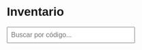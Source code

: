<!DOCTYPE html>
<html lang="es">
<head>
  <meta charset="UTF-8">
  <title>Inventario</title>
  <style>
    body {
      font-family: Arial, sans-serif;
      margin: 30px;
    }
    input {
      padding: 8px;
      font-size: 16px;
      width: 300px;
    }
    table {
      margin-top: 20px;
      border-collapse: collapse;
      width: 100%;
    }
    th, td {
      padding: 8px;
      border: 1px solid #ccc;
      text-align: left;
    }
    th {
      background-color: #f2f2f2;
    }
  </style>
</head>
<body>
  <h1>Inventario</h1>
  <input type="text" id="busqueda" placeholder="Buscar por código..." />

  <table id="resultados" style="display:none;">
    <thead>
      <tr>
        <th>Código</th>
        <th>Descripción</th>
        <th>Cantidad</th>
        <th>Ubicación</th>
      </tr>
    </thead>
    <tbody></tbody>
  </table>

  <script>
    const inventario = [
      { codigo: "1001005NA", descripcion: "chacis de carro", cantidad: 1, ubicacion: "Caja 1" },
      { codigo: "2002005NA", descripcion: "pieza plana en forma rectangular con 8 puntos de anclaje", cantidad: 2, ubicacion: "Caja 1" },
      { codigo: "2003005NA", descripcion: "pieza plana rectangular chica de 2 puntos de anclaje", cantidad: 11, ubicacion: "Caja 1" },
      { codigo: "2004005NA", descripcion: "pieza plana en forma de L de 3 puntos de anclaje", cantidad: 6, ubicacion: "Caja 1" },
      { codigo: "2005005NA", descripcion: "pieza plana cuadrada de 4 puntos de anclaje", cantidad: 5, ubicacion: "Caja 1" },
      { codigo: "2006005NA", descripcion: "pieza plana rectangular alargada de 4 puntos de anclaje", cantidad: 3, ubicacion: "Caja 1" },
      { codigo: "2007005NA", descripcion: "pieza plana de 1 punto de anclaje", cantidad: 8, ubicacion: "Caja 1" },
      { codigo: "2008005NA", descripcion: "pieza plana rectangular de 6 puntos de anclaje", cantidad: 4, ubicacion: "Caja 1" },
      { codigo: "2009005NA", descripcion: "pieza plana alargada de 6 puntos de anclaje", cantidad: 1, ubicacion: "Caja 1" },
      { codigo: "2010005NA", descripcion: "pieza plana de 1 punto de anclaje transparente", cantidad: 2, ubicacion: "Caja 1" },
      { codigo: "3011005NA", descripcion: "pieza plana lisa de color rojo de 1 puerto de anclaje", cantidad: 2, ubicacion: "Caja 2" },
      { codigo: "3012005NA", descripcion: "pieza plana liza en forma de pico", cantidad: 2, ubicacion: "Caja 2" },
      { codigo: "3013005NA", descripcion: "pieza plana liza en forma de pico", cantidad: 2, ubicacion: "Caja 2" },
      { codigo: "3014005NA", descripcion: "pieza liza en forma de rampa con 1 puerto de anclaje color rojo", cantidad: 2, ubicacion: "Caja 2" },
      { codigo: "3015005NA", descripcion: "pieza liza en forma de rampa con 2 puertos de anclaje color negro", cantidad: 3, ubicacion: "Caja 2" },
      { codigo: "3016005NA", descripcion: "pieza liza con una curba asia adelante con 4 puertos de anclaje en escalon", cantidad: 4, ubicacion: "Caja 2" },
      { codigo: "3017005NA", descripcion: "pieza liza en forma de rampa con un puerto de anclaje color negro", cantidad: 6, ubicacion: "Caja 2" },
      { codigo: "3018005NA", descripcion: "pieza liza cuadrada color negro con 4 puertos de anclaje", cantidad: 1, ubicacion: "Caja 2" },
      { codigo: "3019005NA", descripcion: "pieza liza con una curva asia adelante color negro con un logo inpreso de cuatro puertos de anclaje", cantidad: 2, ubicacion: "Caja 2" },
      { codigo: "3020005NA", descripcion: "pieza liza en forma de arco con un estampado", cantidad: 2, ubicacion: "Caja 2" },
      { codigo: "3021005NA", descripcion: "pieza liza alargada con una curba asia adelate de una sola fila de puertos de anclaje", cantidad: 2, ubicacion: "Caja 2" },
      { codigo: "3022005NA", descripcion: "pieza liza con una curva asia adelante color negro con un dos lineas rojas inpreso de cuatro puertos de anclaje", cantidad: 1, ubicacion: "Caja 2" },
      { codigo: "3023005NA", descripcion: "pieza liza alargada chica con una curva asia adelante con dos puertos de anclaje", cantidad: 2, ubicacion: "Caja 2" },
      { codigo: "3024005RH", descripcion: "pieza plana liza en forma de pico color negro", cantidad: 1, ubicacion: "Caja 2" },
      { codigo: "3025005LH", descripcion: "pieza plana liza en forma de pico color negro", cantidad: 1, ubicacion: "Caja 2" },
      { codigo: "3026005NA", descripcion: "pieza liza con un logo estampado", cantidad: 1, ubicacion: "Caja 2" },
      { codigo: "3027005NA", descripcion: "pieza liza con una curba asia adelante con dos lineas rojas que llegan a la mitad de la pieza", cantidad: 1, ubicacion: "Caja 2" },
      { codigo: "3028005NA", descripcion: "pieza liza en forma de rampa transparente con 1 puerto de anclaje", cantidad: 2, ubicacion: "Caja 2" },
      { codigo: "3029005NA", descripcion: "pieza liza en forma de rampa con 2 puertos de anclaje de color gris", cantidad: 1, ubicacion: "Caja 2" },
      { codigo: "3030005NA", descripcion: "pieza liza de color negre de 6 puertos de anclaje", cantidad: 1, ubicacion: "Caja 2" },
      { codigo: "3031005NA", descripcion: "pieza liza en forma de L con la esquina cortada", cantidad: 2, ubicacion: "Caja 2" },
      { codigo: "3032005NA", descripcion: "pieza liza alargada de color negro con una curba asia adelate de una sola fila de puertos de anclaje", cantidad: 2, ubicacion: "Caja 2" },
      { codigo: "4033005NA", descripcion: "pieza en forma de L vertical con 2 puertos de anclaje y 4 puntos de anclaje", cantidad: 4, ubicacion: "Caja 3" },
      { codigo: "4034005NA", descripcion: "pieza cuadrada con un escalon y un pequeño eje en un extremo", cantidad: 4, ubicacion: "Caja 3" },
      { codigo: "4035005NA", descripcion: "pieza de un solo puerto de anclaje con dos paredes en forma de L", cantidad: 2, ubicacion: "Caja 3" },
      { codigo: "4036005NA", descripcion: "pieza en forma de volante de auto", cantidad: 1, ubicacion: "Caja 3" },
      { codigo: "4037005NA", descripcion: "piesa con 4 puntos de anclaje con un escalon con un arco en un extremo", cantidad: 4, ubicacion: "Caja 3" },
      { codigo: "4038005NA", descripcion: "pieza cubica con un saliente en su parte inferior un punto de anclaje arriba y uno en un extremo", cantidad: 4, ubicacion: "Caja 3" },
      { codigo: "4039005NA", descripcion: "pieza de 2 puntos de anclaje con 2 ganchos en un extremo", cantidad: 1, ubicacion: "Caja 3" },
      { codigo: "4040005NA", descripcion: "pieza en forma de L vertical con 2 puertos de anclaje y 4 puntos de anclaje( invertida )", cantidad: 3, ubicacion: "Caja 3" },
      { codigo: "4041005NA", descripcion: "pieza cubica con 1 punto de anclaje arriba y uno en un extremo los puntos son huecos", cantidad: 4, ubicacion: "Caja 3" },
      { codigo: "4042005NA", descripcion: "piesa en forma de rampa en el sentro es escalonada de color rojo", cantidad: 2, ubicacion: "Caja 3" },
      { codigo: "4043005NA", descripcion: "pieza con un punto de anclaje y un eje orizontal con dos puntos de anclajes huecos", cantidad: 2, ubicacion: "Caja 3" },
      { codigo: "4044005NA", descripcion: "pieza con 2 puertos de anclaje con un perfil en un extremo", cantidad: 2, ubicacion: "Caja 3" },
      { codigo: "4045005NA", descripcion: "pieza cubica con un punto de anclaje", cantidad: 2, ubicacion: "Caja 3" },
      { codigo: "4046005NA", descripcion: "pieza de 2 puntos de anclaje huecos y un puerto de anclaje de forma horizontal", cantidad: 2, ubicacion: "Caja 3" },
      { codigo: "4047005NA", descripcion: "pieza de 2 puntos de anclaje y un anclaje vertical", cantidad: 1, ubicacion: "Caja 3" },
      { codigo: "4048005NA", descripcion: "pieza en forma de rampa alargada con dos puntos de anclaje huecos en el lugar de los puertos", cantidad: 2, ubicacion: "Caja 3" },
      { codigo: "4049005NA", descripcion: "pieza liza con un puerto de anclaje con la esquina redondeada", cantidad: 2, ubicacion: "Caja 3" },
      { codigo: "4050005NA", descripcion: "piesa en forma de rampa en el sentro es escalonada de color negro", cantidad: 2, ubicacion: "Caja 3" },
      { codigo: "4051005NA", descripcion: "pieza en forma de L en vertical con dos abrasaderas a los costados", cantidad: 1, ubicacion: "Caja 3" },
      { codigo: "4052005RH", descripcion: "pieza cuadrada con una esquina cortada de color rojo transparente con tres puertos de anclaje", cantidad: 1, ubicacion: "Caja 3" },
      { codigo: "4053005LH", descripcion: "pieza cuadrada con una esquina cortada de color rojo transparente con tres puertos de anclaje", cantidad: 1, ubicacion: "Caja 3" },
      { codigo: "4054005NA", descripcion: "pieza en forma de aleron pequeño", cantidad: 3, ubicacion: "Caja 3" },
      { codigo: "4055005NA", descripcion: "pieza cilindrica con un hueco en el centro(rin de rueda)", cantidad: 4, ubicacion: "Caja 3" },
      { codigo: "4056005NA", descripcion: "pieza circular con un hueco muy grande en el centro en el exterior tiene dientes (rueda de carro )", cantidad: 4, ubicacion: "Caja 3" },
      { codigo: "4057005NA", descripcion: "piesa grande en forma de rampa curviada asia adelante transparente ( para brisas de carro)", cantidad: 1, ubicacion: "Caja 3" }
    ];

    const input = document.getElementById("busqueda");
    const tabla = document.getElementById("resultados");
    const tbody = tabla.querySelector("tbody");

    input.addEventListener("input", () => {
      const valor = input.value.trim().toLowerCase();
      tbody.innerHTML = "";
      if (valor === "") {
        tabla.style.display = "none";
        return;
      }
      const resultados = inventario.filter(item => item.codigo.toLowerCase().includes(valor));
      resultados.forEach(item => {
        const fila = document.createElement("tr");
        fila.innerHTML = `
          <td>${item.codigo}</td>
          <td>${item.descripcion}</td>
          <td>${item.cantidad}</td>
          <td>${item.ubicacion}</td>
        `;
        tbody.appendChild(fila);
      });
      tabla.style.display = resultados.length ? "table" : "none";
    });
  </script>
</body>
</html>
